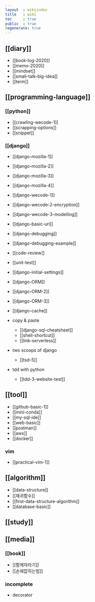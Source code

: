 ```yaml
---
layout  : wikiindex
title   : wiki
toc     : true
public  : true
regenerate: true
---
```



## [[diary]]

* [[book-log-2020]]
* [[memo-2020]]
* [[mindset]]
* [[small-talk-big-idea]]
* [[term]]

## [[programming-language]]

### [[python]]

* [[crawling-wecode-1]]
* [[scrapping-options]]
* [[snippet]]

### [[django]]

* [[django-mozilla-1]]
* [[django-mozilla-2]]
* [[django-mozilla-3]]
* [[django-mozilla-4]]
* [[django-wecode-1]]
* [[django-wecode-2-encryption]]
* [[django-wecode-3-modelling]] 
* [[django-basic-url]]
* [[django-debugging]]
* [[django-debugging-example]]
* [[code-review]]
* [[unit-test]]
* [[django-initial-settings]]
* [[django-ORM]]
* [[django-ORM-2]]
* [[django-ORM-3]]
* [[django-cache]]

* copy & paste
    * [[django-sql-cheatsheet]]
    * [[shell-shortcut]]
    * [[link-serverless]] 
      
* two scoops of django
    * [[tsd-5]]

* tdd with python
    * [[tdd-3-website-test]]

## [[tool]]

* [[github-basic-1]]
* [[mini-conda]]
* [[my-sql-ide]]
* [[web-basic]]
* [[postman]]
* [[aws]]
* [[docker]]

### vim

* [[practical-vim-1]]

## [[algorithm]]

* [[data-structure]] 
* [[재귀함수]]
* [[first-data-structure-algorithm]]
* [[database-basic]]

## [[study]]

## [[media]]

### [[book]]

* [[함께자라기]]
* [[손에잡히는빔]]

### incomplete

- decorator

